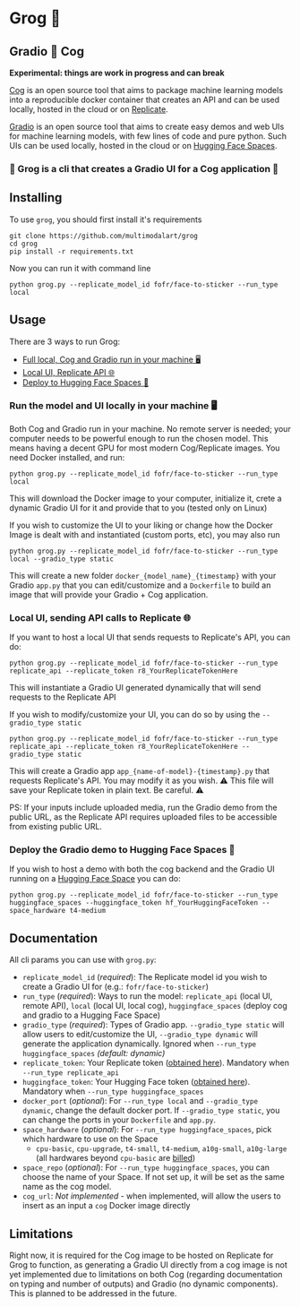 # Grog 🖖

## Gradio 🤝 Cog

**Experimental: things are work in progress and can break** 

[Cog](https://github.com/replicate/cog) is an open source tool that aims to package machine learning models into a reproducible docker container that creates an API and can be used locally, hosted in the cloud or on [Replicate](https://replicate.com).

[Gradio](https://gradio.app) is an open source tool that aims to create easy demos and web UIs for machine learning models, with few lines of code and pure python. Such UIs can be used locally, hosted in the cloud or on [Hugging Face Spaces](https://huggingface.co/spaces).

### 🌈 Grog is a cli that creates a Gradio UI for a Cog application 🌈

## Installing
To use `grog`, you should first install it's requirements
```shell
git clone https://github.com/multimodalart/grog
cd grog
pip install -r requirements.txt
```

Now you can run it with command line
```shell
python grog.py --replicate_model_id fofr/face-to-sticker --run_type local
```

## Usage 

There are 3 ways to run Grog: 
- [Full local, Cog and Gradio run in your machine 🖥️](#run-the-model-and-ui-locally-in-your-machine-%EF%B8%8F)
- [Local UI, Replicate API 🌐](#local-ui-sending-api-calls-to-replicate-)
- [Deploy to Hugging Face Spaces 🤗](#deploy-the-gradio-demo-to-hugging-face-spaces-)

### Run the model and UI locally in your machine 🖥️

Both Cog and Gradio run in your machine. No remote server is needed; your computer needs to be powerful enough to run the chosen model. This means having a decent GPU for most modern Cog/Replicate images. You need Docker installed, and run: 
```shell
python grog.py --replicate_model_id fofr/face-to-sticker --run_type local
```

This will download the Docker image to your computer, initialize it, crete a dynamic Gradio UI for it and provide that to you (tested only on Linux)

If you wish to customize the UI to your liking or change how the Docker Image is dealt with and instantiated (custom ports, etc), you may also run
```shell
python grog.py --replicate_model_id fofr/face-to-sticker --run_type local --gradio_type static
```
This will create a new folder `docker_{model_name}_{timestamp}` with your Gradio `app.py` that you can edit/customize and a `Dockerfile` to build an image that will provide your Gradio + Cog application.

### Local UI, sending API calls to Replicate 🌐

If you want to host a local UI that sends requests to Replicate's API, you can do:
```shell
python grog.py --replicate_model_id fofr/face-to-sticker --run_type replicate_api --replicate_token r8_YourReplicateTokenHere
```
This will instantiate a Gradio UI generated dynamically that will send requests to the Replicate API

If you wish to modify/customize your UI, you can do so by using the `--gradio_type static` 
```shell
python grog.py --replicate_model_id fofr/face-to-sticker --run_type replicate_api --replicate_token r8_YourReplicateTokenHere --gradio_type static
```
This will create a Gradio app `app_{name-of-model}-{timestamp}.py` that requests Replicate's API. You may modify it as you wish. ⚠️ This file will save your Replicate token in plain text. Be careful. ⚠️

PS: If your inputs include uploaded media, run the Gradio demo from the public URL, as the Replicate API requires uploaded files to be accessible from existing public URL.

### Deploy the Gradio demo to Hugging Face Spaces 🤗

If you wish to host a demo with both the cog backend and the Gradio UI running on a [Hugging Face Space](https://huggingface.co/spaces) you can do:
```shell
python grog.py --replicate_model_id fofr/face-to-sticker --run_type huggingface_spaces --huggingface_token hf_YourHuggingFaceToken --space_hardware t4-medium
```

## Documentation

All cli params you can use with `grog.py`: 
- `replicate_model_id` (_required_): The Replicate model id you wish to create a Gradio UI for (e.g.: `fofr/face-to-sticker`) 
- `run_type` (_required_): Ways to run the model: `replicate_api` (local UI, remote API), `local` (local UI, local cog), `huggingface_spaces` (deploy cog and gradio to a Hugging Face Space)
- `gradio_type` (_required_): Types of Gradio app. `--gradio_type static` will allow users to edit/customize the UI, `--gradio_type dynamic` will generate the application dynamically. Ignored when `--run_type huggingface_spaces` _(default: dynamic)_
- `replicate_token`: Your Replicate token ([obtained here](#)). Mandatory when `--run_type replicate_api`
- `huggingface_token`: Your Hugging Face token ([obtained here](#)). Mandatory when `--run_type huggingface_spaces`
- `docker_port` (_optional_): For `--run_type local` and `--gradio_type dynamic`, change the default docker port. If `--gradio_type static`, you can change the ports in your `Dockerfile` and `app.py`. 
- `space_hardware` (_optional_): For `--run_type huggingface_spaces`, pick which hardware to use on the Space
    - `cpu-basic`, `cpu-upgrade`, `t4-small`, `t4-medium`, `a10g-small`, `a10g-large` (all hardwares beyond `cpu-basic` are [billed](https://huggingface.co/pricing))
- `space_repo` (_optional_): For `--run_type huggingface_spaces`, you can choose the name of your Space. If not set up, it will be set as the same name as the cog model.
- `cog_url`: *Not implemented* - when implemented, will allow the users to insert as an input a `cog` Docker image directly

## Limitations
Right now, it is required for the Cog image to be hosted on Replicate for Grog to function, as generating a Gradio UI directly from a cog image is not yet implemented due to limitations on both Cog (regarding documentation on typing and number of outputs) and Gradio (no dynamic components). This is planned to be addressed in the future.
